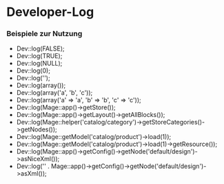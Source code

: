 # Developer-Log

### Beispiele zur Nutzung

* Dev::log(FALSE);
* Dev::log(TRUE);
* Dev::log(NULL);
* Dev::log(0);
* Dev::log('');
* Dev::log(array());
* Dev::log(array('a', 'b', 'c'));
* Dev::log(array('a' => 'a', 'b' => 'b', 'c' => 'c'));
* Dev::log(Mage::app()->getStore());
* Dev::log(Mage::app()->getLayout()->getAllBlocks());
* Dev::log(Mage::helper('catalog/category')->getStoreCategories()->getNodes());       
* Dev::log(Mage::getModel('catalog/product')->load(1));
* Dev::log(Mage::getModel('catalog/product')->load(1)->getResource());
* Dev::log(Mage::app()->getConfig()->getNode('default/design')->asNiceXml());
* Dev::log('<?xml version="1.0"?>' . Mage::app()->getConfig()->getNode('default/design')->asXml());
